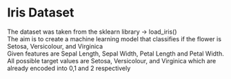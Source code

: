 # Iris Dataset
The dataset was taken from the sklearn library &rarr; load_iris()  
The aim is to create a machine learning model that classifies if the flower is Setosa, Versicolour, and Virginica  
Given features are Sepal Length, Sepal Width, Petal Length and Petal Width.
All possible target values are Setosa, Versicolour, and Virginica which are already encoded into 0,1 and 2 respectively 
